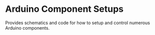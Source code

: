 # Arduino Component Setups
Provides schematics and code for how to setup and control numerous Arduino components.
